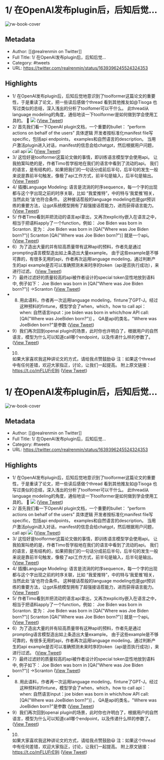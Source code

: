 # 1/ 在OpenAI发布plugin后，后知后觉...

![rw-book-cover](https://pbs.twimg.com/profile_images/1555109458073747457/JANhY5Zh.jpg)

## Metadata
- Author: [[@realrenmin on Twitter]]
- Full Title: 1/ 在OpenAI发布plugin后，后知后觉...
- Category: #tweets
- URL: https://twitter.com/realrenmin/status/1639396245524324353

## Highlights
- 1/ 在OpenAI发布plugin后，后知后觉地意识到了toolformer这篇论文的重要性，于是重读了论文，把一些读后感做个thread
  看到其他推友如@Tisoga 也写过类似的总结，深入浅出的分析了toolfomer可以干什么。
  此thread从language modeling的角度，通俗地谈一下toolformer是如何做到学会使用工具的。
  🧵 
  ![](https://pbs.twimg.com/media/FsAzUfGXsAAMejt.jpg) ([View Tweet](https://twitter.com/realrenmin/status/1639396245524324353))
- 2/ 首先我们看一下OpenAI plugin文档，一个重要的bullet：
  “perform actions on behalf of the users”
  具体逻辑
  开发者按标准化manifest file写specific，包括api endpoints， examples和自然语言的description。
  当用户激活plugin进入对话，manifest的信息会给chatgpt，然后根据用户问题，call api 
  ![](https://pbs.twimg.com/media/FsA2PTSWcAE5t0c.png) ([View Tweet](https://twitter.com/realrenmin/status/1639396247336280068))
- 3/ 这恰好是toolformer这篇论文做的事情，即训练语言模型学会使用api。
  让我拍案叫绝的是，作者Timo哲学般地在我们的语言中看到了流动的api。
  我们的语言，是有结构的，如果把我们的一句话分成前后半句，后半句的发生一般来说是靠前半句触发，像极了api工作方式，前半句是输入，后半句是输出。 ([View Tweet](https://twitter.com/realrenmin/status/1639396249563455490))
- 4/ 插播Language Modeling:
  语言是流淌的时序sequence，每一个字的出现都与这个字出现之前的时序关联，比如 “我爱推特”，中的特与‘我爱推’相关，当然此处‘油’也符合条件。
  这种接话茬般的language modeling也是gpt预训练的重要方法，让gpt系统模型拥有了超强接话茬能力，进而获得语言能力。 ([View Tweet](https://twitter.com/realrenmin/status/1639396251169873920))
- 5/ 作者Timo看到并把流动的语言api拿出，又再次explicitly嵌入在语言之中，相当于把语料apply了一个function，例如：
  Joe Biden was born in Scranton.
  变为：
  Joe Biden was born in [QA("Where was Joe
  Biden born?")] Scranton
  [QA("Where was Joe Biden born?")] 就是一个api。 ([View Tweet](https://twitter.com/realrenmin/status/1639396253015453701))
- 6）为了造出大量的并有较高质量带有这种api的预料，作者先是通过prompting语言模型造出如上条造出大量example。
  由于这些example是不够可靠的，有很多无用的api，作者再次运用language modeling，通过判断产生的api example是否可以准确预测未来时序的token（api是否执行成功），来进行过滤。 ([View Tweet](https://twitter.com/realrenmin/status/1639396254735056898))
- 7）最终过滤好的质量较高的api被作者设计的special token<API></API>显性地放到语料中, 例子如下：
  Joe Biden was born in <API>[QA("Where was Joe
  Biden born?")] ->Scranton </API> ([View Tweet](https://twitter.com/realrenmin/status/1639396256446308352))
- 8) 用此语料，作者再一次运用language modeling，fintune了GPT-J。经过这种预料的fintune，模型学会了when，which，how to call api：
  when: 自然语言input：joe biden was born in
  which/how API call: [QA("Where was JoeBiden born?")]
  。
  QA是api的类名，"Where was JoeBiden born?"是参数 ([View Tweet](https://twitter.com/realrenmin/status/1639396258140811269))
- 9）我们再次回到openai plugin的场景，此时你也许明白了，根据用户的自然语言，模型为什么可以知道call哪个endpoint，以及传递什么样的参数了。 ([View Tweet](https://twitter.com/realrenmin/status/1639396259575283712))
- 10) 
  如果大家喜欢我这种讲论文的方式，请给我点赞鼓励😃
  注：如果这个thread中有任何差错，欢迎大家指正，讨论，让我们一起提高。
  附上原文链接：
  https://t.co/mFLUFrE9lj ([View Tweet](https://twitter.com/realrenmin/status/1639396261303312385))
# 1/ 在OpenAI发布plugin后，后知后觉...

![rw-book-cover](https://pbs.twimg.com/profile_images/1555109458073747457/JANhY5Zh.jpg)

## Metadata
- Author: [[@realrenmin on Twitter]]
- Full Title: 1/ 在OpenAI发布plugin后，后知后觉...
- Category: #tweets
- URL: https://twitter.com/realrenmin/status/1639396245524324353

## Highlights
- 1/ 在OpenAI发布plugin后，后知后觉地意识到了toolformer这篇论文的重要性，于是重读了论文，把一些读后感做个thread
  看到其他推友如@Tisoga 也写过类似的总结，深入浅出的分析了toolfomer可以干什么。
  此thread从language modeling的角度，通俗地谈一下toolformer是如何做到学会使用工具的。
  🧵 
  ![](https://pbs.twimg.com/media/FsAzUfGXsAAMejt.jpg) ([View Tweet](https://twitter.com/realrenmin/status/1639396245524324353))
- 2/ 首先我们看一下OpenAI plugin文档，一个重要的bullet：
  “perform actions on behalf of the users”
  具体逻辑
  开发者按标准化manifest file写specific，包括api endpoints， examples和自然语言的description。
  当用户激活plugin进入对话，manifest的信息会给chatgpt，然后根据用户问题，call api 
  ![](https://pbs.twimg.com/media/FsA2PTSWcAE5t0c.png) ([View Tweet](https://twitter.com/realrenmin/status/1639396247336280068))
- 3/ 这恰好是toolformer这篇论文做的事情，即训练语言模型学会使用api。
  让我拍案叫绝的是，作者Timo哲学般地在我们的语言中看到了流动的api。
  我们的语言，是有结构的，如果把我们的一句话分成前后半句，后半句的发生一般来说是靠前半句触发，像极了api工作方式，前半句是输入，后半句是输出。 ([View Tweet](https://twitter.com/realrenmin/status/1639396249563455490))
- 4/ 插播Language Modeling:
  语言是流淌的时序sequence，每一个字的出现都与这个字出现之前的时序关联，比如 “我爱推特”，中的特与‘我爱推’相关，当然此处‘油’也符合条件。
  这种接话茬般的language modeling也是gpt预训练的重要方法，让gpt系统模型拥有了超强接话茬能力，进而获得语言能力。 ([View Tweet](https://twitter.com/realrenmin/status/1639396251169873920))
- 5/ 作者Timo看到并把流动的语言api拿出，又再次explicitly嵌入在语言之中，相当于把语料apply了一个function，例如：
  Joe Biden was born in Scranton.
  变为：
  Joe Biden was born in [QA("Where was Joe
  Biden born?")] Scranton
  [QA("Where was Joe Biden born?")] 就是一个api。 ([View Tweet](https://twitter.com/realrenmin/status/1639396253015453701))
- 6）为了造出大量的并有较高质量带有这种api的预料，作者先是通过prompting语言模型造出如上条造出大量example。
  由于这些example是不够可靠的，有很多无用的api，作者再次运用language modeling，通过判断产生的api example是否可以准确预测未来时序的token（api是否执行成功），来进行过滤。 ([View Tweet](https://twitter.com/realrenmin/status/1639396254735056898))
- 7）最终过滤好的质量较高的api被作者设计的special token<API></API>显性地放到语料中, 例子如下：
  Joe Biden was born in <API>[QA("Where was Joe
  Biden born?")] ->Scranton </API> ([View Tweet](https://twitter.com/realrenmin/status/1639396256446308352))
- 8) 用此语料，作者再一次运用language modeling，fintune了GPT-J。经过这种预料的fintune，模型学会了when，which，how to call api：
  when: 自然语言input：joe biden was born in
  which/how API call: [QA("Where was JoeBiden born?")]
  。
  QA是api的类名，"Where was JoeBiden born?"是参数 ([View Tweet](https://twitter.com/realrenmin/status/1639396258140811269))
- 9）我们再次回到openai plugin的场景，此时你也许明白了，根据用户的自然语言，模型为什么可以知道call哪个endpoint，以及传递什么样的参数了。 ([View Tweet](https://twitter.com/realrenmin/status/1639396259575283712))
- 10) 
  如果大家喜欢我这种讲论文的方式，请给我点赞鼓励😃
  注：如果这个thread中有任何差错，欢迎大家指正，讨论，让我们一起提高。
  附上原文链接：
  https://t.co/mFLUFrE9lj ([View Tweet](https://twitter.com/realrenmin/status/1639396261303312385))
